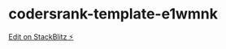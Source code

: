 # codersrank-template-e1wmnk

[Edit on StackBlitz ⚡️](https://stackblitz.com/edit/codersrank-template-e1wmnk)